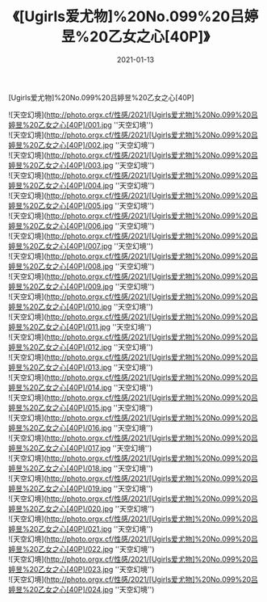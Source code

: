 ﻿---
layout: post
title: 《[Ugirls爱尤物]%20No.099%20吕婷昱%20乙女之心[40P]》
date: 2021-01-13
img: http://photo.orgx.cf/性感/2021/[Ugirls爱尤物]%20No.099%20吕婷昱%20乙女之心[40P]/000.jpg
tags: [美女,性感,泳衣]
---

[Ugirls爱尤物]%20No.099%20吕婷昱%20乙女之心[40P]



![天空幻境](http://photo.orgx.cf/性感/2021/[Ugirls爱尤物]%20No.099%20吕婷昱%20乙女之心[40P]/001.jpg ''天空幻境'')<br>
![天空幻境](http://photo.orgx.cf/性感/2021/[Ugirls爱尤物]%20No.099%20吕婷昱%20乙女之心[40P]/002.jpg ''天空幻境'')<br>
![天空幻境](http://photo.orgx.cf/性感/2021/[Ugirls爱尤物]%20No.099%20吕婷昱%20乙女之心[40P]/003.jpg ''天空幻境'')<br>
![天空幻境](http://photo.orgx.cf/性感/2021/[Ugirls爱尤物]%20No.099%20吕婷昱%20乙女之心[40P]/004.jpg ''天空幻境'')<br>
![天空幻境](http://photo.orgx.cf/性感/2021/[Ugirls爱尤物]%20No.099%20吕婷昱%20乙女之心[40P]/005.jpg ''天空幻境'')<br>
![天空幻境](http://photo.orgx.cf/性感/2021/[Ugirls爱尤物]%20No.099%20吕婷昱%20乙女之心[40P]/006.jpg ''天空幻境'')<br>
![天空幻境](http://photo.orgx.cf/性感/2021/[Ugirls爱尤物]%20No.099%20吕婷昱%20乙女之心[40P]/007.jpg ''天空幻境'')<br>
![天空幻境](http://photo.orgx.cf/性感/2021/[Ugirls爱尤物]%20No.099%20吕婷昱%20乙女之心[40P]/008.jpg ''天空幻境'')<br>
![天空幻境](http://photo.orgx.cf/性感/2021/[Ugirls爱尤物]%20No.099%20吕婷昱%20乙女之心[40P]/009.jpg ''天空幻境'')<br>
![天空幻境](http://photo.orgx.cf/性感/2021/[Ugirls爱尤物]%20No.099%20吕婷昱%20乙女之心[40P]/010.jpg ''天空幻境'')<br>
![天空幻境](http://photo.orgx.cf/性感/2021/[Ugirls爱尤物]%20No.099%20吕婷昱%20乙女之心[40P]/011.jpg ''天空幻境'')<br>
![天空幻境](http://photo.orgx.cf/性感/2021/[Ugirls爱尤物]%20No.099%20吕婷昱%20乙女之心[40P]/012.jpg ''天空幻境'')<br>
![天空幻境](http://photo.orgx.cf/性感/2021/[Ugirls爱尤物]%20No.099%20吕婷昱%20乙女之心[40P]/013.jpg ''天空幻境'')<br>
![天空幻境](http://photo.orgx.cf/性感/2021/[Ugirls爱尤物]%20No.099%20吕婷昱%20乙女之心[40P]/014.jpg ''天空幻境'')<br>
![天空幻境](http://photo.orgx.cf/性感/2021/[Ugirls爱尤物]%20No.099%20吕婷昱%20乙女之心[40P]/015.jpg ''天空幻境'')<br>
![天空幻境](http://photo.orgx.cf/性感/2021/[Ugirls爱尤物]%20No.099%20吕婷昱%20乙女之心[40P]/016.jpg ''天空幻境'')<br>
![天空幻境](http://photo.orgx.cf/性感/2021/[Ugirls爱尤物]%20No.099%20吕婷昱%20乙女之心[40P]/017.jpg ''天空幻境'')<br>
![天空幻境](http://photo.orgx.cf/性感/2021/[Ugirls爱尤物]%20No.099%20吕婷昱%20乙女之心[40P]/018.jpg ''天空幻境'')<br>
![天空幻境](http://photo.orgx.cf/性感/2021/[Ugirls爱尤物]%20No.099%20吕婷昱%20乙女之心[40P]/019.jpg ''天空幻境'')<br>
![天空幻境](http://photo.orgx.cf/性感/2021/[Ugirls爱尤物]%20No.099%20吕婷昱%20乙女之心[40P]/020.jpg ''天空幻境'')<br>
![天空幻境](http://photo.orgx.cf/性感/2021/[Ugirls爱尤物]%20No.099%20吕婷昱%20乙女之心[40P]/021.jpg ''天空幻境'')<br>
![天空幻境](http://photo.orgx.cf/性感/2021/[Ugirls爱尤物]%20No.099%20吕婷昱%20乙女之心[40P]/022.jpg ''天空幻境'')<br>
![天空幻境](http://photo.orgx.cf/性感/2021/[Ugirls爱尤物]%20No.099%20吕婷昱%20乙女之心[40P]/023.jpg ''天空幻境'')<br>
![天空幻境](http://photo.orgx.cf/性感/2021/[Ugirls爱尤物]%20No.099%20吕婷昱%20乙女之心[40P]/024.jpg ''天空幻境'')<br>